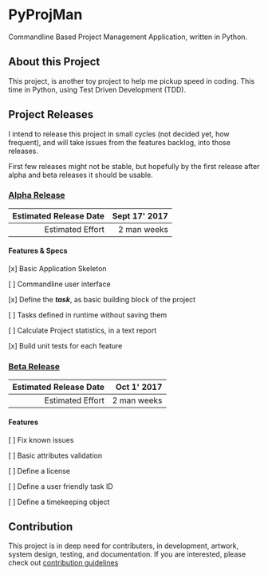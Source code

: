 # PyProjMan
Commandline Based Project Management Application, written in Python. 

## About this Project
This project, is another toy project to help me pickup speed in coding. This time in Python, using Test Driven Development (TDD).

## Project Releases
I intend to release this project in small cycles (not decided yet, how frequent), and will take issues from the features backlog, into those releases.

First few releases might not be stable, but hopefully by the first release after alpha and beta releases it should be usable.

### [Alpha Release][2]

Estimated Release Date | Sept 17' 2017
----------------------:|--------------:
Estimated Effort       | 2 man weeks

#### Features & Specs

[x] Basic Application Skeleton 

[ ] Commandline user interface 

[x] Define the **_task_**, as basic building block of the project

[ ] Tasks defined in runtime without saving them 

[ ] Calculate Project statistics, in a text report

[x] Build unit tests for each feature
 
### [Beta Release][3]

Estimated Release Date | Oct 1' 2017
----------------------:|--------------:
Estimated Effort       | 2 man weeks

#### Features

[ ] Fix known issues

[ ] Basic attributes validation

[ ] Define a license

[ ] Define a user friendly task ID 

[ ] Define a timekeeping object

## Contribution 
This project is in deep need for contributers, in development, artwork, system design, testing, and documentation.
If you are interested, please check out  [contribution guidelines][1]

[1]: https://github.com/aawadall/PyProjMan/blob/master/CONTRIBUTING.md
[2]: https://github.com/aawadall/PyProjMan/milestone/1
[3]: https://github.com/aawadall/PyProjMan/milestone/2

